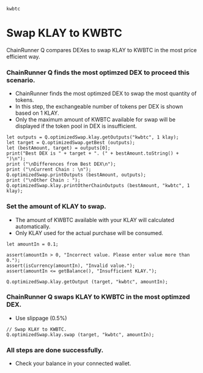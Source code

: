 ```meta-Currency
kwbtc
```

# Swap KLAY to KWBTC

ChainRunner Q compares DEXes to swap KLAY to KWBTC in the most price efficient way.

### ChainRunner Q finds the most optimzed DEX to proceed this scenario.

- ChainRunner finds the most optimzed DEX to swap the most quantity of tokens.
- In this step, the exchangeable number of tokens per DEX is shown based on 1 KLAY.
- Only the maximum amount of KWBTC available for swap will be displayed if the token pool in DEX is insufficient.

```output-Dynamic
let outputs = Q.optimizedSwap.klay.getOutputs("kwbtc", 1 klay);
let target = Q.optimizedSwap.getBest (outputs);
let (bestAmount, target) = outputs[0];
print("Best DEX is " + target + ". (" + bestAmount.toString() + ")\n");
print ("\nDifferences from Best DEX\n");
print ("\nCurrent Chain : \n");
Q.optimizedSwap.printOutputs (bestAmount, outputs);
print ("\nOther Chain : ");
Q.optimizedSwap.klay.printOtherChainOutputs (bestAmount, "kwbtc", 1 klay);
```

### Set the amount of KLAY to swap.

- The amount of KWBTC available with your KLAY will calculated automatically.
- Only KLAY used for the actual purchase will be consumed.

```input-Dynamic KLAY
let amountIn = 0.1;
```

```input-Verify
assert(amountIn > 0, "Incorrect value. Please enter value more than 0.");
assert(isCurrency(amountIn), "Invalid value.");
assert(amountIn <= getBalance(), "Insufficient KLAY.");
```

```output-Dynamic KWBTC
Q.optimizedSwap.klay.getOutput (target, "kwbtc", amountIn);
```

### ChainRunner Q swaps KLAY to KWBTC in the most optimzed DEX.

- Use slippage (0.5%)

```taster
// Swap KLAY to KWBTC.
Q.optimizedSwap.klay.swap (target, "kwbtc", amountIn);
```

### All steps are done successfully.

- Check your balance in your connected wallet.
